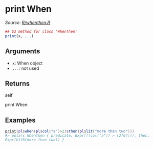 # print When

*Source: [R/whenthen.R](https://github.com/pola-rs/r-polars/tree/main/R/whenthen.R)*

```r
## S3 method for class 'WhenThen'
print(x, ...)
```

## Arguments

- `x`: When object
- `...`: not used

## Returns

self

print When

## Examples

<pre class='r-example'><code><span class='r-in'><span><span class='fu'><a href='https://rdrr.io/r/base/print.html'>print</a></span><span class='op'>(</span><span class='va'>pl</span><span class='op'>$</span><span class='fu'>when</span><span class='op'>(</span><span class='va'>pl</span><span class='op'>$</span><span class='fu'>col</span><span class='op'>(</span><span class='st'>"a"</span><span class='op'>)</span><span class='op'>&gt;</span><span class='fl'>2</span><span class='op'>)</span><span class='op'>$</span><span class='fu'>then</span><span class='op'>(</span><span class='va'>pl</span><span class='op'>$</span><span class='fu'>lit</span><span class='op'>(</span><span class='st'>"more than two"</span><span class='op'>)</span><span class='op'>)</span><span class='op'>)</span></span></span>
<span class='r-out co'><span class='r-pr'>#&gt;</span> polars WhenThen { predicate: Expr([(col("a")) &gt; (2f64)]), then: Expr(Utf8(more than two)) }</span>
 </code></pre>